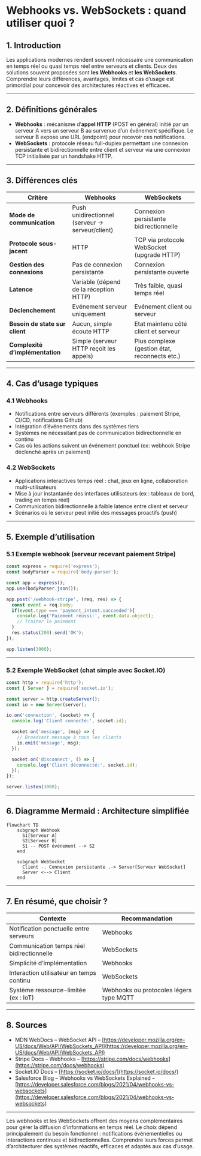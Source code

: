 # Webhooks vs. WebSockets : quand utiliser quoi ?

## 1. Introduction

Les applications modernes rendent souvent nécessaire une communication en temps réel ou quasi temps réel entre serveurs et clients. Deux des solutions souvent proposées sont **les Webhooks** et **les WebSockets**. Comprendre leurs différences, avantages, limites et cas d’usage est primordial pour concevoir des architectures réactives et efficaces.

---

## 2. Définitions générales

- **Webhooks** : mécanisme d’**appel HTTP** (POST en général) initié par un serveur A vers un serveur B au survenue d’un événement spécifique. Le serveur B expose une URL (endpoint) pour recevoir ces notifications.  
- **WebSockets** : protocole réseau full-duplex permettant une connexion persistante et bidirectionnelle entre client et serveur via une connexion TCP initialisée par un handshake HTTP.

---

## 3. Différences clés

| Critère                | Webhooks                                          | WebSockets                                    |
|------------------------|--------------------------------------------------|-----------------------------------------------|
| **Mode de communication** | Push unidirectionnel (serveur → serveur/client) | Connexion persistante bidirectionnelle         |
| **Protocole sous-jacent** | HTTP                                            | TCP via protocole WebSocket (upgrade HTTP)     |
| **Gestion des connexions** | Pas de connexion persistante                   | Connexion persistante ouverte                   |
| **Latence**              | Variable (dépend de la réception HTTP)          | Très faible, quasi temps réel                    |
| **Déclenchement**        | Evénement serveur uniquement                     | Evénement client ou serveur                      |
| **Besoin de state sur client** | Aucun, simple écoute HTTP                    | Etat maintenu côté client et serveur            |
| **Complexité d’implémentation** | Simple (serveur HTTP reçoit les appels)     | Plus complexe (gestion état, reconnects etc.)  |

---

## 4. Cas d’usage typiques

### 4.1 Webhooks

- Notifications entre serveurs différents (exemples : paiement Stripe, CI/CD, notifications Github)
- Intégration d’événements dans des systèmes tiers
- Systèmes ne nécessitant pas de communication bidirectionnelle en continu
- Cas où les actions suivent un événement ponctuel (ex: webhook Stripe déclenché après un paiement)

### 4.2 WebSockets

- Applications interactives temps réel : chat, jeux en ligne, collaboration multi-utilisateurs
- Mise à jour instantanée des interfaces utilisateurs (ex : tableaux de bord, trading en temps réel)
- Communication bidirectionnelle à faible latence entre client et serveur
- Scénarios où le serveur peut initié des messages proactifs (push)

---

## 5. Exemple d’utilisation

### 5.1 Exemple webhook (serveur recevant paiement Stripe)

```javascript
const express = require('express');
const bodyParser = require('body-parser');

const app = express();
app.use(bodyParser.json());

app.post('/webhook-stripe', (req, res) => {
  const event = req.body;
  if(event.type === 'payment_intent.succeeded'){
    console.log('Paiement réussi:', event.data.object);
    // Traiter le paiement
  }
  res.status(200).send('OK');
});

app.listen(3000);
```

---

### 5.2 Exemple WebSocket (chat simple avec Socket.IO)

```javascript
const http = require('http');
const { Server } = require('socket.io');

const server = http.createServer();
const io = new Server(server);

io.on('connection', (socket) => {
  console.log('Client connecté:', socket.id);

  socket.on('message', (msg) => {
    // Broadcast message à tous les clients
    io.emit('message', msg);
  });

  socket.on('disconnect', () => {
    console.log('Client déconnecté:', socket.id);
  });
});

server.listen(3000);
```

---

## 6. Diagramme Mermaid : Architecture simplifiée

```mermaid
flowchart TD
    subgraph Webhook
      S1[Serveur A]
      S2[Serveur B]
      S1 -- POST événement --> S2
    end

    subgraph WebSocket
      Client -. Connexion persistante .-> Server[Serveur WebSocket]
      Server <--> Client
    end
```

---

## 7. En résumé, que choisir ?

| Contexte                            | Recommandation    |
|-----------------------------------|-------------------|
| Notification ponctuelle entre serveurs | Webhooks          |
| Communication temps réel bidirectionnelle | WebSockets        |
| Simplicité d’implémentation      | Webhooks          |
| Interaction utilisateur en temps continu | WebSockets        |
| Système ressource-limitée (ex : IoT) | Webhooks ou protocoles légers type MQTT |

---

## 8. Sources

- MDN WebDocs – WebSocket API – [https://developer.mozilla.org/en-US/docs/Web/API/WebSockets_API](https://developer.mozilla.org/en-US/docs/Web/API/WebSockets_API)  
- Stripe Docs – Webhooks – [https://stripe.com/docs/webhooks](https://stripe.com/docs/webhooks)  
- Socket.IO Docs – [https://socket.io/docs/](https://socket.io/docs/)  
- Salesforce Blog – Webhooks vs WebSockets Explained – [https://developer.salesforce.com/blogs/2021/04/webhooks-vs-websockets](https://developer.salesforce.com/blogs/2021/04/webhooks-vs-websockets)  

---

Les webhooks et les WebSockets offrent des moyens complémentaires pour gérer la diffusion d’informations en temps réel. Le choix dépend principalement du besoin fonctionnel : notifications événementielles ou interactions continues et bidirectionnelles. Comprendre leurs forces permet d’architecturer des systèmes réactifs, efficaces et adaptés aux cas d’usage.